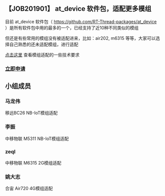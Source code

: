## 【JOB201901】 at_device 软件包，适配更多模组

目前 at_device 软件包（ https://github.com/RT-Thread-packages/at_device ）是所有软件包中用的最多的一个，已经支持了近10种不同类似的模组

但还是有些常用的模组没有被适配进来，比如：air202, m6315 等等，大家可以选择自己熟悉的还未适配模组，进行适配

[点击这里](https://www.rt-thread.org/qa/forum.php?mod=viewthread&tid=7660) 查看模组适配的一些技术要求

### [立即申请]( https://github.com/RT-Thread/community-activities/edit/master/2019/JOB201901.md )

## 小组成员

### 马龙伟

移远BC26 NB-IoT模组适配

### 李振

中移物联 M5311 NB-IoT模组适配

### zeql

中移物联 M6315 2G模组适配

### 姚大志

合宙 Air720 4G模组适配
